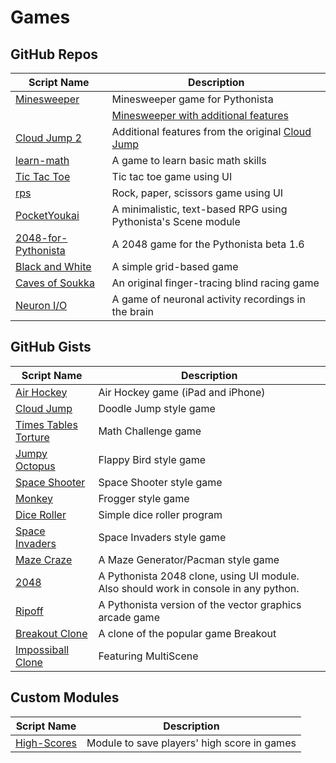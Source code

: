 # Games

GitHub Repos
------------

| Script Name        | Description   | 
| ------------------ | ------------- | 
| [Minesweeper][]   | Minesweeper game for Pythonista |
|                    |  [Minesweeper with additional features][] | 
| [Cloud Jump 2][]  | Additional features from the original [Cloud Jump][] |
| [learn-math][] | A game to learn basic math skills |
| [Tic Tac Toe][] | Tic tac toe game using UI |
| [rps][] | Rock, paper, scissors game using UI |
| [PocketYoukai][] | A minimalistic, text-based RPG using Pythonista's Scene module |
| [2048-for-Pythonista][] | A 2048 game for the Pythonista beta 1.6  |
| [Black and White][] | A simple grid-based game |
| [Caves of Soukka][] | An original finger-tracing blind racing game |
| [Neuron I/O][] | A game of neuronal activity recordings in the brain |

GitHub Gists
------------

| Script Name        | Description   | 
| -------------      | ------------- | 
| [Air Hockey][]      | Air Hockey game (iPad and iPhone) |
| [Cloud Jump][]      | Doodle Jump style game   | 
| [Times Tables Torture][] | Math Challenge game  |
| [Jumpy Octopus][] | Flappy Bird style game  |
| [Space Shooter][] | Space Shooter style game  |
| [Monkey][] | Frogger style game  |
| [Dice Roller][] | Simple dice roller program  |
| [Space Invaders][] | Space Invaders style game  |
| [Maze Craze][] | A Maze Generator/Pacman style game  |
| [2048][] | A Pythonista 2048 clone, using UI module. Also should work in console in any python.  |
| [Ripoff][] | A Pythonista version of the vector graphics arcade game |
| [Breakout Clone][] | A clone of the popular game Breakout |
| [Impossiball Clone][] | Featuring MultiScene |

Custom Modules
------------

| Script Name      | Description | 
| ---------------- | ----------- | 
| [High-Scores][] | Module to save players' high score in games |


[Air Hockey]: https://gist.github.com/gillibrand/3271073
[Cloud Jump]: https://gist.github.com/BashedCrab/9098744
[Times Tables Torture]: https://gist.github.com/BashedCrab/9062268
[Jumpy Octopus]: https://gist.github.com/BashedCrab/8949577
[Space Shooter]: https://gist.github.com/omz/4050951
[Monkey]: https://gist.github.com/GuyCarver/4116156
[Dice Roller]: https://gist.github.com/mmurdoch/6263978
[Space Invaders]: https://gist.github.com/davebang/6113246
[High-Scores]: https://github.com/tjferry14/High-Scores
[Cloud Jump 2]: https://github.com/tjferry14/Cloud-Jump-2
[Minesweeper]: https://github.com/mevdschee/pythonista-minesweeper
[Minesweeper with additional features]: https://github.com/git-bee/pythonista-minesweeper
[Maze Craze]: https://gist.github.com/GuyCarver/4000630
[2048]: https://gist.github.com/henryiii/0a58c7e958c1b317f64a
[Ripoff]: https://gist.github.com/GuyCarver/4115763
[Breakout Clone]: https://gist.github.com/SebastianJarsve/5305895
[learn-math]: https://github.com/blmacbeth/learn-math
[Impossiball Clone]: https://gist.github.com/SebastianJarsve/5809279
[Tic Tac Toe]: https://github.com/tjferry14/Pythonista-UI-Games
[rps]: https://github.com/tjferry14/Pythonista-UI-Games
[PocketYoukai]: https://github.com/MCS-Kaijin/PocketYoukai
[2048-for-Pythonista]: https://github.com/SebastianJarsve/2048-for-Pythonista
[Black and White]: https://github.com/chriswilson1982/black-white
[Caves of Soukka]: https://github.com/mikaelho/caves
[Neuron I/O]: https://github.com/yueqiw/ophys-game-ios
